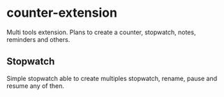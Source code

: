 # counter-extension

Multi tools extension. Plans to create a counter, stopwatch, notes, reminders and others.

## Stopwatch
Simple stopwatch able to create multiples stopwatch, rename, pause and resume any of then.

